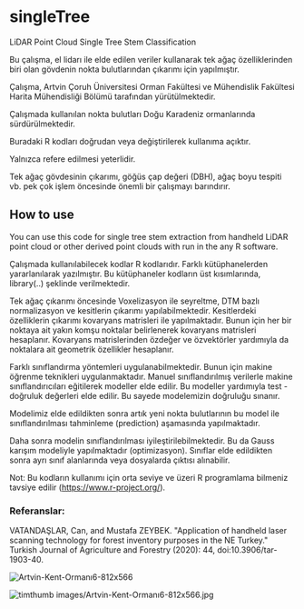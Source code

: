 # singleTree

LiDAR Point Cloud Single Tree Stem Classification

 Bu çalışma, el lidarı ile elde edilen veriler kullanarak tek ağaç özelliklerinden biri olan gövdenin nokta bulutlarından çıkarımı için yapılmıştır.
 
Çalışma, Artvin Çoruh Üniversitesi Orman Fakültesi ve Mühendislik Fakültesi Harita Mühendisliği Bölümü tarafından yürütülmektedir.

Çalışmada kullanılan nokta bulutları Doğu Karadeniz ormanlarında sürdürülmektedir.

Buradaki R kodları doğrudan veya değiştirilerek kullanıma açıktır.

Yalnızca refere edilmesi yeterlidir.

Tek ağaç gövdesinin çıkarımı, göğüs çap değeri (DBH), ağaç boyu tespiti vb. pek çok işlem öncesinde önemli bir çalışmayı barındırır.

## How to use
You can use this code for single tree stem extraction from handheld LiDAR point cloud or other derived point clouds with run in the any R software.

Çalışmada kullanılabilecek kodlar R kodlarıdır. Farklı kütüphanelerden yararlanılarak yazılmıştır. Bu kütüphaneler kodların üst kısımlarında, library(..) şeklinde verilmektedir.

Tek ağaç çıkarımı öncesinde Voxelizasyon ile seyreltme, DTM bazlı normalizasyon ve kesitlerin çıkarımı yapılabilmektedir.
Kesitlerdeki özelliklerin çıkarımı kovaryans matrisleri ile yapılmaktadır. Bunun için her bir noktaya ait yakın komşu noktalar belirlenerek kovaryans matrisleri hesaplanır. Kovaryans matrislerinden özdeğer ve özvektörler yardımıyla da noktalara ait geometrik özellikler hesaplanır.

Farklı sınıflandırma yöntemleri uygulanabilmektedir. Bunun için makine öğrenme teknikleri uygulanmaktadır. Manuel sınıflandırılmış verilerle makine sınıflandırıcıları eğitilerek modeller elde edilir. Bu modeller yardımıyla test - doğruluk değerleri elde edilir. Bu sayede modelemizin doğruluğu sınanır.

Modelimiz elde edildikten sonra artık yeni nokta bulutlarının bu model ile sınıflandırılması tahminleme (prediction) aşamasında yapılmaktadır.

Daha sonra modelin sınıflandırılması iyileştirilebilmektedir. Bu da Gauss karışım modeliyle yapılmaktadır (optimizasyon).
Sınıflar elde edildikten sonra ayrı sınıf alanlarında veya dosyalarda çıktısı alınabilir.

Not: Bu kodların kullanımı için orta seviye ve üzeri R programlama bilmeniz tavsiye edilir (https://www.r-project.org/).

### Referanslar:
VATANDAŞLAR, Can, and Mustafa ZEYBEK. "Application of handheld laser scanning technology for forest inventory purposes in the NE Turkey." Turkish Journal of Agriculture and Forestry (2020): 44, doi:10.3906/tar-1903-40.

![Artvin-Kent-Ormanı6-812x566](https://user-images.githubusercontent.com/16136052/75098302-620a9380-55c5-11ea-97a1-cd47a2e2b485.jpg)

![timthumb](https://user-images.githubusercontent.com/16136052/75098407-de51a680-55c6-11ea-9612-68dfefc1033c.jpeg)
images/Artvin-Kent-Ormanı6-812x566.jpg

